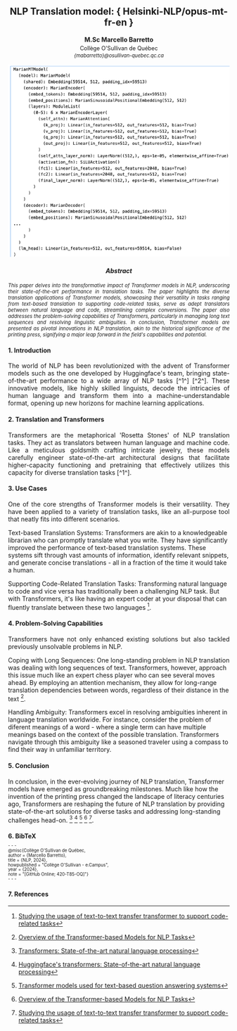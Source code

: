 <h2 style="text-align:center;">NLP Translation model: { Helsinki-NLP/opus-mt-fr-en }</h2>
<p style="text-align:center;"><strong>M.Sc Marcello Barretto</strong></p>
<p style="text-align:center; font-size: 0.9em; margin-top: -10px;">Collège O'Sullivan de Québec</p>
<p style="text-align:center;font-size: 0.8em; margin-top: -10px;font-style:italic;">{mabarretto}@osullivan-quebec.qc.ca</p>

![Translation Model](../Images/09_translation_420-T85-OQ.png)

<h4 style="text-align:center; font-weight:bold;font-style:italic;">Abstract</h4>
<p style="text-align:justify; font-size:0.8em; font-style:italic;">This paper delves into the transformative impact of Transformer models in NLP, underscoring their state-of-the-art performance in translation tasks. The paper highlights the diverse translation applications of Transformer models, showcasing their versatility in tasks ranging from text-based translation to supporting code-related tasks, serve as adept translators between natural language and code, streamlining complex conversions. The paper also addresses the problem-solving capabilities of Transformers, particularly in managing long text sequences and resolving linguistic ambiguities. In conclusion, Transformer models are presented as pivotal innovations in NLP translation, akin to the historical significance of the printing press, signifying a major leap forward in the field's capabilities and potential.</p>

#### 1. Introduction

<p style="text-align:justify;font-size;">The world of NLP has been revolutionized with the advent of Transformer models such as the one developed by Huggingface's team, bringing state-of-the-art performance to a wide array of NLP tasks [^1^] [^2^]. These innovative models, like highly skilled linguists, decode the intricacies of human language and transform them into a machine-understandable format, opening up new horizons for machine learning applications.</p>

#### 2. Translation and Transformers

<p style="text-align:justify; font-size;">Transformers are the metaphorical 'Rosetta Stones' of NLP translation tasks. They act as translators between human language and machine code. Like a meticulous goldsmith crafting intricate jewelry, these models carefully engineer state-of-the-art architectural designs that facilitate higher-capacity functioning and pretraining that effectively utilizes this capacity for diverse translation tasks [^1^].</p>

#### 3. Use Cases

<p style="text-align:justify; font-size;">One of the core strengths of Transformer models is their versatility. They have been applied to a variety of translation tasks, like an all-purpose tool that neatly fits into different scenarios.

Text-based Translation Systems: Transformers are akin to a knowledgeable librarian who can promptly translate what you write. They have significantly improved the performance of text-based translation systems. These systems sift through vast amounts of information, identify relevant snippets, and generate concise translations - all in a fraction of the time it would take a human.

Supporting Code-Related Translation Tasks: Transforming natural language to code and vice versa has traditionally been a challenging NLP task. But with Transformers, it's like having an expert coder at your disposal that can fluently translate between these two languages [^5^].</p>

#### 4. Problem-Solving Capabilities

<p style="text-align:justify; font-size;">Transformers have not only enhanced existing solutions but also tackled previously unsolvable problems in NLP.

Coping with Long Sequences: One long-standing problem in NLP translation was dealing with long sequences of text. Transformers, however, approach this issue much like an expert chess player who can see several moves ahead. By employing an attention mechanism, they allow for long-range translation dependencies between words, regardless of their distance in the text [^4^].

Handling Ambiguity: Transformers excel in resolving ambiguities inherent in language translation worldwide. For instance, consider the problem of diferent meanings of a word - where a single term can have multiple meanings based on the context of the possible translation. Transformers navigate through this ambiguity like a seasoned traveler using a compass to find their way in unfamiliar territory.</p>

#### 5. Conclusion

In conclusion, in the ever-evolving journey of NLP translation, Transformer models have emerged as groundbreaking milestones. Much like how the invention of the printing press changed the landscape of literacy centuries ago, Transformers are reshaping the future of NLP translation by providing state-of-the-art solutions for diverse tasks and addressing long-standing challenges head-on. [^1^] [^2^] [^3^] [^4^] [^5^].

#### 6. BibTeX

<p style="font-size: 0.7em; margin-top: -10px;">
- - - </p>

<p style="font-size: 0.7em; margin-top: -10px;">
@misc{Collège O'Sullivan de Québec,</p>
<p style="font-size: 0.7em; margin-top: -10px;">
  author = {Marcello Barretto},</p>
<p style="font-size: 0.7em; margin-top: -10px;">
  title = {NLP, 2024},</p>
<p style="font-size: 0.7em; margin-top: -10px;">
  howpublished = "Collège O'Sullivan - e.Campus",</p>
<p style="font-size: 0.7em; margin-top: -10px;">
  year = {2024},</p>
<p style="font-size: 0.7em; margin-top: -10px;">
  note = "[GitHub Online; 420-T85-OQ]"}</p>

<p style="font-size: 0.7em; margin-top: -10px;">
- - - </p>

#### 7. References

[^1^]: [Transformers: State-of-the-art natural language processing](https://aclanthology.org/2020.emnlp-demos.6/)
[^2^]: [Huggingface's transformers: State-of-the-art natural language processing](https://arxiv.org/abs/1910.03771)
[^3^]: [Transformer models used for text-based question answering systems](https://link.springer.com/article/10.1007/s10489-022-04052-8)
[^4^]: [Overview of the Transformer-based Models for NLP Tasks](https://ieeexplore.ieee.org/abstract/document/9222960/)
[^5^]: [Studying the usage of text-to-text transfer transformer to support code-related tasks](https://ieeexplore.ieee.org/abstract/document/9401982/)












